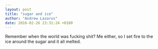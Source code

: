 ```yaml
---
layout: post
title: "sugar and ice"
author: "Andrew Lazarus"
date: 2016-02-26 23:31:24 +0100
---
```


Remember when the world was fucking shit? Me either, so I set fire to the ice around the sugar and it all melted.